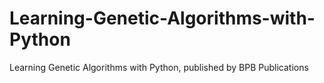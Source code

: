 # Learning-Genetic-Algorithms-with-Python
Learning Genetic Algorithms with Python, published by BPB Publications
